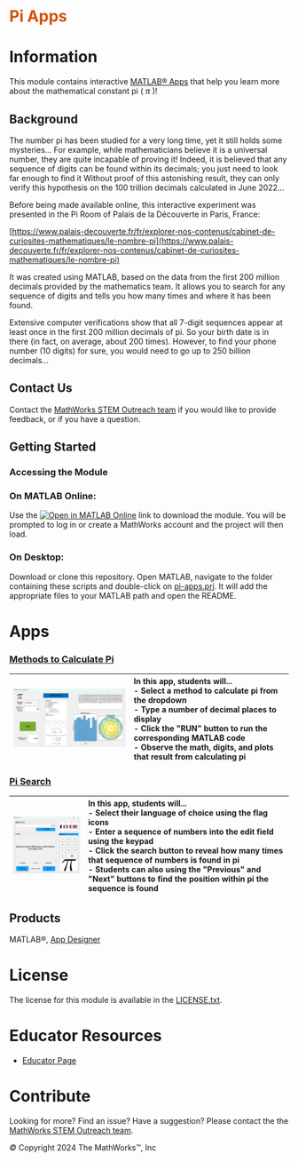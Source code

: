 
# <span style="color:rgb(213,80,0)">Pi Apps</span>

# Information

This module contains interactive [MATLAB® Apps](https://www.mathworks.com/help/matlab/app-designer.html) that help you learn more about the mathematical constant pi ( $\pi$ )!


## Background

The number pi has been studied for a very long time, yet it still holds some mysteries... For example, while mathematicians believe it is a universal number, they are quite incapable of proving it! Indeed, it is believed that any sequence of digits can be found within its decimals; you just need to look far enough to find it Without proof of this astonishing result, they can only verify this hypothesis on the 100 trillion decimals calculated in June 2022...


Before being made available online, this interactive experiment was presented in the Pi Room of Palais de la Découverte in Paris, France:


[https://www.palais-decouverte.fr/fr/explorer-nos-contenus/cabinet-de-curiosites-mathematiques/le-nombre-pi](https://www.palais-decouverte.fr/fr/explorer-nos-contenus/cabinet-de-curiosites-mathematiques/le-nombre-pi)


It was created using MATLAB, based on the data from the first 200 million decimals provided by the mathematics team. It allows you to search for any sequence of digits and tells you how many times and where it has been found.


Extensive computer verifications show that all 7\-digit sequences appear at least once in the first 200 million decimals of pi. So your birth date is in there (in fact, on average, about 200 times). However, to find your phone number (10 digits) for sure, you would need to go up to 250 billion decimals...

## Contact Us

Contact the [MathWorks STEM Outreach team](mailto:stemoutreach@groups.mathworks.com) if you would like to provide feedback, or if you have a question.


## Getting Started
### Accessing the Module
### **On MATLAB Online:**

Use the [![Open in MATLAB Online](https://www.mathworks.com/images/responsive/global/open-in-matlab-online.svg)](https://matlab.mathworks.com/open/github/v1?repo=mathworks/Pi-Day-Apps&project=pi-apps.prj&file=README.mlx) link to download the module. You will be prompted to log in or create a MathWorks account and the project will then load.

### **On Desktop:**

Download or clone this repository. Open MATLAB, navigate to the folder containing these scripts and double\-click on [pi\-apps.prj](https://matlab.mathworks.com/open/github/v1?repo=mathworks/Pi-Day-Apps&project=pi-apps.prj&file=README.mlx). It will add the appropriate files to your MATLAB path and open the README. 


# Apps
### [Methods to Calculate Pi](https://matlab.mathworks.com/open/github/v1?repo=mathworks/Pi-Day-Apps&project=pi-apps.prj&file=MethodstoCalculatePi.mlapp&focus=true)
| <img src="README_media/image_1.png" width="423" alt="image_1.png"> <br>  | **In this app, students will...** <br>  \- Select a method to calculate pi from the dropdown <br>  \- Type a number of decimal places to display <br>  \- Click the "RUN" button to run the corresponding MATLAB code <br>  \- Observe the math, digits, and plots that result from calculating pi <br>   |
| :-- | :-- |

### [Pi Search](https://matlab.mathworks.com/open/github/v1?repo=mathworks/Pi-Day-Apps&project=pi-apps.prj&file=appPISearch.mlapp&focus=true)
| <img src="README_media/image_2.png" width="302" alt="image_2.png"> <br>  | **In this app, students will...** <br>  \- Select their language of choice using the flag icons <br>  \- Enter a sequence of numbers into the edit field using the keypad <br>  \- Click the search button to reveal how many times that sequence of numbers is found in pi <br>  \- Students can also using the "Previous" and "Next" buttons to find the position within pi the sequence is found <br>   |
| :-- | :-- |


## Products

MATLAB®, [App Designer](https://www.mathworks.com/help/matlab/app-designer.html)

# License

The license for this module is available in the [LICENSE.txt](./LICENSE.txt).

# Educator Resources
-  [Educator Page](https://www.mathworks.com/academia/educators.html) 

# Contribute 

Looking for more? Find an issue? Have a suggestion? Please contact the the [MathWorks STEM Outreach team](mailto:stemoutreach@groups.mathworks.com).


 *©* Copyright 2024 The MathWorks™, Inc

